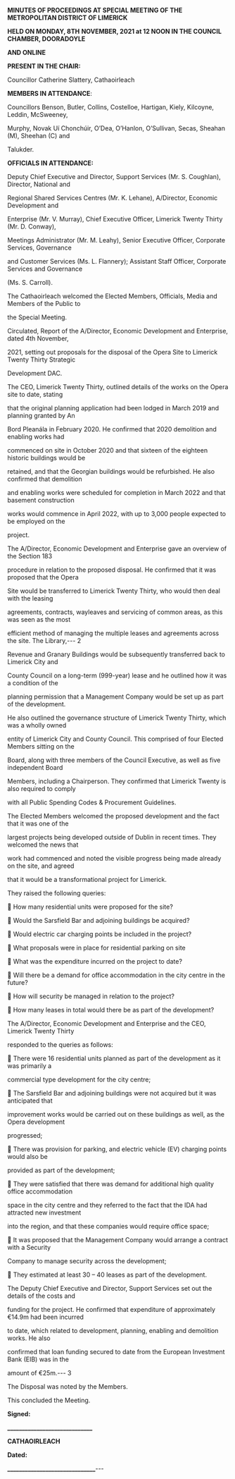 **MINUTES OF PROCEEDINGS AT SPECIAL MEETING OF THE METROPOLITAN DISTRICT OF LIMERICK**

**HELD ON MONDAY, 8TH** **NOVEMBER, 2021 at 12 NOON IN THE COUNCIL CHAMBER, DOORADOYLE**

**AND ONLINE**

**PRESENT IN THE CHAIR:**

Councillor Catherine Slattery, Cathaoirleach

**MEMBERS IN ATTENDANCE**:

Councillors Benson, Butler, Collins, Costelloe, Hartigan, Kiely, Kilcoyne, Leddin, McSweeney,

Murphy, Novak Uí Chonchúir, O’Dea, O’Hanlon, O’Sullivan, Secas, Sheahan (M), Sheehan (C) and

Talukder.

**OFFICIALS IN ATTENDANCE:**

Deputy Chief Executive and Director, Support Services (Mr. S. Coughlan), Director, National and

Regional Shared Services Centres (Mr. K. Lehane), A/Director, Economic Development and

Enterprise (Mr. V. Murray), Chief Executive Officer, Limerick Twenty Thirty (Mr. D. Conway),

Meetings Administrator (Mr. M. Leahy), Senior Executive Officer, Corporate Services, Governance

and Customer Services (Ms. L. Flannery); Assistant Staff Officer, Corporate Services and Governance

(Ms. S. Carroll).

The Cathaoirleach welcomed the Elected Members, Officials, Media and Members of the Public to

the Special Meeting.

Circulated, Report of the A/Director, Economic Development and Enterprise, dated 4th November,

2021, setting out proposals for the disposal of the Opera Site to Limerick Twenty Thirty Strategic

Development DAC.

The CEO, Limerick Twenty Thirty, outlined details of the works on the Opera site to date, stating

that the original planning application had been lodged in March 2019 and planning granted by An

Bord Pleanála in February 2020. He confirmed that 2020 demolition and enabling works had

commenced on site in October 2020 and that sixteen of the eighteen historic buildings would be

retained, and that the Georgian buildings would be refurbished. He also confirmed that demolition

and enabling works were scheduled for completion in March 2022 and that basement construction

works would commence in April 2022, with up to 3,000 people expected to be employed on the

project.

The A/Director, Economic Development and Enterprise gave an overview of the Section 183

procedure in relation to the proposed disposal. He confirmed that it was proposed that the Opera

Site would be transferred to Limerick Twenty Thirty, who would then deal with the leasing

agreements, contracts, wayleaves and servicing of common areas, as this was seen as the most

efficient method of managing the multiple leases and agreements across the site. The Library,---
2

Revenue and Granary Buildings would be subsequently transferred back to Limerick City and

County Council on a long-term (999-year) lease and he outlined how it was a condition of the

planning permission that a Management Company would be set up as part of the development.

He also outlined the governance structure of Limerick Twenty Thirty, which was a wholly owned

entity of Limerick City and County Council. This comprised of four Elected Members sitting on the

Board, along with three members of the Council Executive, as well as five independent Board

Members, including a Chairperson. They confirmed that Limerick Twenty is also required to comply

with all Public Spending Codes & Procurement Guidelines.

The Elected Members welcomed the proposed development and the fact that it was one of the

largest projects being developed outside of Dublin in recent times. They welcomed the news that

work had commenced and noted the visible progress being made already on the site, and agreed

that it would be a transformational project for Limerick.

They raised the following queries:

 How many residential units were proposed for the site?

 Would the Sarsfield Bar and adjoining buildings be acquired?

 Would electric car charging points be included in the project?

 What proposals were in place for residential parking on site

 What was the expenditure incurred on the project to date?

 Will there be a demand for office accommodation in the city centre in the future?

 How will security be managed in relation to the project?

 How many leases in total would there be as part of the development?

The A/Director, Economic Development and Enterprise and the CEO, Limerick Twenty Thirty

responded to the queries as follows:

 There were 16 residential units planned as part of the development as it was primarily a

commercial type development for the city centre;

 The Sarsfield Bar and adjoining buildings were not acquired but it was anticipated that

improvement works would be carried out on these buildings as well, as the Opera development

progressed;

 There was provision for parking, and electric vehicle (EV) charging points would also be

provided as part of the development;

 They were satisfied that there was demand for additional high quality office accommodation

space in the city centre and they referred to the fact that the IDA had attracted new investment

into the region, and that these companies would require office space;

 It was proposed that the Management Company would arrange a contract with a Security

Company to manage security across the development;

 They estimated at least 30 – 40 leases as part of the development.

The Deputy Chief Executive and Director, Support Services set out the details of the costs and

funding for the project. He confirmed that expenditure of approximately €14.9m had been incurred

to date, which related to development, planning, enabling and demolition works. He also

confirmed that loan funding secured to date from the European Investment Bank (EIB) was in the

amount of €25m.---
3

The Disposal was noted by the Members.

This concluded the Meeting.

**Signed:**

**\_\_\_\_\_\_\_\_\_\_\_\_\_\_\_\_\_\_\_\_\_\_\_\_\_\_\_\_\_**

**CATHAOIRLEACH**

**Dated:**

**\_\_\_\_\_\_\_\_\_\_\_\_\_\_\_\_\_\_\_\_\_\_\_\_\_\_\_\_\_\_**---
